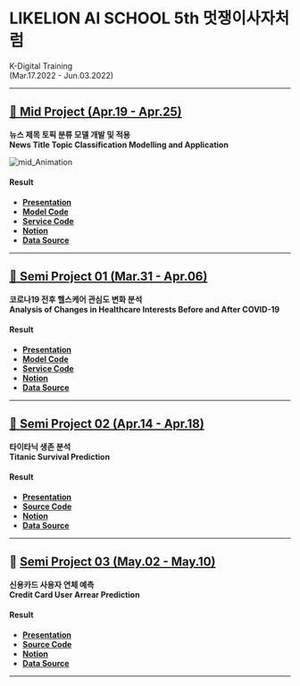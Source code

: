 # LIKELION AI SCHOOL 5th 멋쟁이사자처럼
K-Digital Training    
(Mar.17.2022 - Jun.03.2022)    

---
## [🦸 Mid Project (Apr.19 - Apr.25)](https://github.com/SeungukJeong/LIKELION_AI_SCHOOL_5th/tree/main/Mid_Project)  

**뉴스 제목 토픽 분류 모델 개발 및 적용**        
**News Title Topic Classification Modelling and Application**      

![mid_Animation](https://user-images.githubusercontent.com/62808393/168309486-3cc79304-e98e-42c2-91ca-b6912ea6d734.gif)

#### Result
- [**Presentation**](https://github.com/SeungukJeong/LIKELION_AI_SCHOOL_5th/blob/main/Mid_Project/Mid_Proj_presentation.pdf)
- [**Model Code**](https://github.com/SeungukJeong/LIKELION_AI_SCHOOL_5th/blob/main/Mid_Project/Mid_Proj_Final_Code.ipynb)
- [**Service Code**](https://github.com/SeungukJeong/LIKELION_AI_SCHOOL_5th/tree/main/Mid_Project/Service_Webpage)
- [**Notion**](https://seunguk0214.notion.site/Semi-02-Mid-7615ac45a6ef4189ba7b1d1a1108a45d)
- [**Data Source**](https://dacon.io/competitions/official/235747/overview/description)
---  

## [🌸 Semi Project 01 (Mar.31 - Apr.06)](https://github.com/SeungukJeong/LIKELION_AI_SCHOOL_5th/tree/main/Semi_Project_01)  
**코로나19 전후 헬스케어 관심도 변화 분석**  
**Analysis of Changes in Healthcare Interests Before and After COVID-19**  

#### Result
- [**Presentation**]()
- [**Model Code**]()
- [**Service Code**]()
- [**Notion**]()
- [**Data Source**](https://www.data.go.kr/data/15004104/openapi.do)
---

## [🦸 Semi Project 02 (Apr.14 - Apr.18)](https://github.com/SeungukJeong/LIKELION_AI_SCHOOL_5th/tree/main/Semi_Project_02)  
**타이타닉 생존 분석**  
**Titanic Survival Prediction**  

#### Result
- [**Presentation**]()  
- [**Source Code**]()  
- [**Notion**](https://seunguk0214.notion.site/Semi-02-Mid-7615ac45a6ef4189ba7b1d1a1108a45d)  
- [**Data Source**](https://www.kaggle.com/c/titanic)  
---

## 🦆 [Semi Project 03 (May.02 - May.10)](https://github.com/SeungukJeong/LIKELION_Semi_Project_03)    
**신용카드 사용자 연체 예측**  
**Credit Card User Arrear Prediction**  

#### Result
- [**Presentation**]()
- [**Source Code**]()  
- [**Notion**](https://seunguk0214.notion.site/Semi-03-662e05b2939040bf917225b058f6322c)
- [**Data Source**](https://www.dacon.io/competitions/official/235713/overview/description)
---

